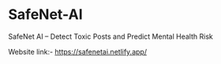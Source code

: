 # SafeNet-AI
SafeNet AI – Detect Toxic Posts and Predict Mental Health Risk

Website link:- https://safenetai.netlify.app/
